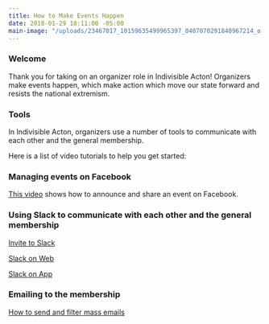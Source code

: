 ```yaml
---
title: How to Make Events Happen
date: 2018-01-29 18:11:00 -05:00
main-image: "/uploads/23467017_10159635499965397_8407070291840967214_o.jpg"
---
```


### Welcome

Thank you for taking on an organizer role in Indivisible Acton! Organizers make events happen, which make action which move our state forward and resists the national extremism.

### Tools
In Indivisible Acton, organizers use a number of tools to communicate with each other and the general membership.  

Here is a list of video tutorials to help you get started:

### Managing events on Facebook

[This video](https://youtu.be/Pt8IsVoY8ts) shows how to announce and share an event on Facebook. 

### Using Slack to communicate with each other and the general membership

[Invite to Slack](https://youtu.be/id-3DXaZrlA)

[Slack on Web](https://youtu.be/hOp1wgyAqXk)

[Slack on App](https://youtu.be/-KHmfHQpXT0)

### Emailing to the membership

[How to send and filter mass emails](https://youtu.be/T-HfrbKi3dY)

